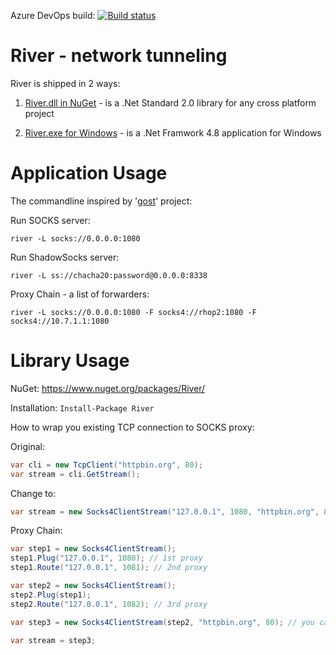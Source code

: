 Azure DevOps build:
[![Build status](https://dev.azure.com/xkit/River/_apis/build/status/River%20CI?branchName=develop)](https://dev.azure.com/xkit/River)

# River - network tunneling
River is shipped in 2 ways:

1) [River.dll in NuGet](https://www.nuget.org/packages/River/) - is a .Net Standard 2.0 library for any cross platform project

2) [River.exe for Windows](https://github.com/gusarov/river/releases) - is a .Net Framwork 4.8 application for Windows

# Application Usage

The commandline inspired by '[gost](https://github.com/ginuerzh/gost)' project:

Run SOCKS server:
```
river -L socks://0.0.0.0:1080
```

Run ShadowSocks server:
```
river -L ss://chacha20:password@0.0.0.0:8338
```

Proxy Chain - a list of forwarders:
```
river -L socks://0.0.0.0:1080 -F socks4://rhop2:1080 -F socks4://10.7.1.1:1080 
```

# Library Usage

NuGet: https://www.nuget.org/packages/River/

Installation: ```Install-Package River```

How to wrap you existing TCP connection to SOCKS proxy:

Original:
```cs
var cli = new TcpClient("httpbin.org", 80);
var stream = cli.GetStream();
```
Change to:
```cs
var stream = new Socks4ClientStream("127.0.0.1", 1080, "httpbin.org", 80);
```

Proxy Chain:
```cs
var step1 = new Socks4ClientStream();
step1.Plug("127.0.0.1", 1080); // 1st proxy
step1.Route("127.0.0.1", 1081); // 2nd proxy

var step2 = new Socks4ClientStream();
step2.Plug(step1);
step2.Route("127.0.0.1", 1082); // 3rd proxy

var step3 = new Socks4ClientStream(step2, "httpbin.org", 80); // you can do same in constructor - route to destination

var stream = step3;
```
